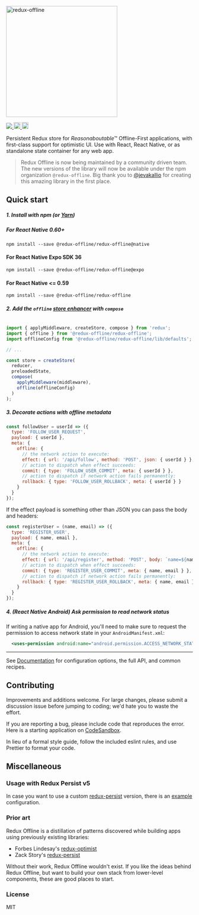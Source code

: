 <p>
  <img alt="redux-offline" src="docs/logo.png" width="300"></img>
</p>
<p>
  <a title='License' href="https://raw.githubusercontent.com/redux-offline/redux-offline/master/LICENSE" height="18">
    <img src='https://img.shields.io/badge/license-MIT-blue.svg' />
  </a>
  <a href="https://badge.fury.io/js/%40redux-offline%2Fredux-offline">
    <img src="https://badge.fury.io/js/%40redux-offline%2Fredux-offline.svg" alt="npm version" height="18">
  </a>
  <a href="https://travis-ci.org/redux-offline/redux-offline">
    <img src="https://travis-ci.org/redux-offline/redux-offline.svg?branch=master" alt="travis" height="18">
  </a>
</p>

Persistent Redux store for _Reasonaboutable_:tm: Offline-First applications, with first-class support for optimistic UI. Use with React, React Native, or as standalone state container for any web app.

> Redux Offline is now being maintained by a community driven team. The new versions of the library will now be available under the npm organization `@redux-offline`. Big thank you to [@jevakallio](https://github.com/jevakallio) for creating this amazing library in the first place.

## Quick start

##### 1. Install with npm (or [Yarn](https://yarnpkg.com))

##### For React Native 0.60+
```shell
npm install --save @redux-offline/redux-offline@native
```

#### For React Native Expo SDK 36
```shell
npm install --save @redux-offline/redux-offline@expo
```

#### For React Native <= 0.59
```shell
npm install --save @redux-offline/redux-offline
```

##### 2. Add the `offline` [store enhancer](http://redux.js.org/docs/Glossary.html#store-enhancer) with `compose`
```js

import { applyMiddleware, createStore, compose } from 'redux';
import { offline } from '@redux-offline/redux-offline';
import offlineConfig from '@redux-offline/redux-offline/lib/defaults';

// ...

const store = createStore(
  reducer,
  preloadedState,
  compose(
    applyMiddleware(middleware),
    offline(offlineConfig)
  )
);
```

##### 3. Decorate actions with offline metadata

```js
const followUser = userId => ({
  type: 'FOLLOW_USER_REQUEST',
  payload: { userId },
  meta: {
    offline: {
      // the network action to execute:
      effect: { url: '/api/follow', method: 'POST', json: { userId } },
      // action to dispatch when effect succeeds:
      commit: { type: 'FOLLOW_USER_COMMIT', meta: { userId } },
      // action to dispatch if network action fails permanently:
      rollback: { type: 'FOLLOW_USER_ROLLBACK', meta: { userId } }
    }
  }
});
```

If the effect payload is something other than JSON you can pass the body and headers:

```js
const registerUser = (name, email) => ({
  type: 'REGISTER_USER',
  payload: { name, email },
  meta: {
    offline: {
      // the network action to execute:
      effect: { url: '/api/register', method: 'POST', body: `name=${name}&email=${email}`, headers: { 'content-type': 'application/x-www-form-urlencoded' } },
      // action to dispatch when effect succeeds:
      commit: { type: 'REGISTER_USER_COMMIT', meta: { name, email } },
      // action to dispatch if network action fails permanently:
      rollback: { type: 'REGISTER_USER_ROLLBACK', meta: { name, email } }
    }
  }
});
```

##### 4. (React Native Android) Ask permission to read network status

If writing a native app for Android, you'll need to make sure to request the permission to access network state in your `AndroidManifest.xml`:

```xml
  <uses-permission android:name="android.permission.ACCESS_NETWORK_STATE" />
```
* * *

See [Documentation](docs/README.md) for configuration options, the full API, and common recipes.

## Contributing

Improvements and additions welcome. For large changes, please submit a discussion issue before jumping to coding; we'd hate you to waste the effort.

If you are reporting a bug, please include code that reproduces the error. Here is a starting application on [CodeSandbox](https://codesandbox.io/s/8xml9l1r0j).

In lieu of a formal style guide, follow the included eslint rules, and use Prettier to format your code.

## Miscellaneous

### Usage with Redux Persist v5

In case you want to use a custom [redux-persist](https://github.com/rt2zz/redux-persist) version, there is an
[example](https://gist.github.com/jarvisluong/f14872b9c7ed00bc2afc89c4622e3b55) configuration.

### Prior art

Redux Offline is a distillation of patterns discovered while building apps using previously existing libraries:

* Forbes Lindesay's [redux-optimist](https://github.com/ForbesLindesay/redux-optimist)
* Zack Story's [redux-persist](https://github.com/rt2zz/redux-persist/tree/v4)

Without their work, Redux Offline wouldn't exist. If you like the ideas behind Redux Offline, but want to build your own stack from lower-level components, these are good places to start.

### License

MIT
